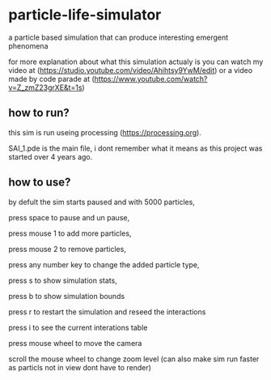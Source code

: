 # particle-life-simulator
a particle based simulation that can produce interesting emergent phenomena

for more explanation about what this simulation actualy is you can watch my video at 
(https://studio.youtube.com/video/Ahihtsy9YwM/edit)
or a video made by code parade at 
(https://www.youtube.com/watch?v=Z_zmZ23grXE&t=1s)


## how to run?

this sim is run useing processing (https://processing.org).

SAI_1.pde is the main file, i dont remember what it means as this project was started over 4 years ago.

## how to use?

by defult the sim starts paused and with 5000 particles, 

press space to pause and un pause,

press mouse 1 to add more particles,

press mouse 2 to remove particles,

press any number key to change the added particle type,

press s to show simulation stats,

press b to show simulation bounds

press r to restart the simulation and reseed the interactions

press i to see the current interations table

press mouse wheel to move the camera

scroll the mouse wheel to change zoom level (can also make sim run faster as particls not in view dont have to render)

